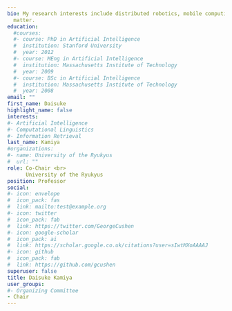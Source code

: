 ```yaml
---
bio: My research interests include distributed robotics, mobile computing and programmable
  matter.
education:
  #courses:
  #- course: PhD in Artificial Intelligence
  #  institution: Stanford University
  #  year: 2012
  #- course: MEng in Artificial Intelligence
  #  institution: Massachusetts Institute of Technology
  #  year: 2009
  #- course: BSc in Artificial Intelligence
  #  institution: Massachusetts Institute of Technology
  #  year: 2008
email: ""
first_name: Daisuke
highlight_name: false
interests:
#- Artificial Intelligence
#- Computational Linguistics
#- Information Retrieval
last_name: Kamiya
#organizations:
#- name: University of the Ryukyus
#  url: ""
role: Co-Chair <br>
      University of the Ryukyus
position: Professor
social:
#- icon: envelope
#  icon_pack: fas
#  link: mailto:test@example.org
#- icon: twitter
#  icon_pack: fab
#  link: https://twitter.com/GeorgeCushen
#- icon: google-scholar
#  icon_pack: ai
#  link: https://scholar.google.co.uk/citations?user=sIwtMXoAAAAJ
#- icon: github
#  icon_pack: fab
#  link: https://github.com/gcushen
superuser: false
title: Daisuke Kamiya
user_groups:
#- Organizing Committee
- Chair
---
```


<!-- Eiji Hato is a professor of ... -->

